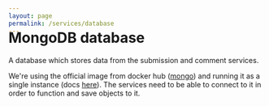 ```yaml
---
layout: page
permalink: /services/database
---
```


<!--
Move the markdown title slightly up to
match the proper titles on other pages
-->
<div style="margin-top: -38pt"></div>

# MongoDB database

A database which stores data from the submission and comment services.

We're using the official image from docker hub ([mongo](https://hub.docker.com/_/mongo)) and running it as a single instance (docs [here](https://www.mongodb.com/docs/cloud-manager/tutorial/deploy-standalone/)).
The services need to be able to connect to it in order to function and save objects to it.
